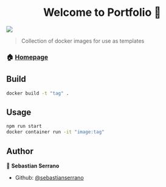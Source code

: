 <h1 align="center">Welcome to Portfolio 👋</h1>
<p>
  <img src="https://img.shields.io/badge/version-0.1.0-blue.svg?cacheSeconds=2592000" />
</p>

> Collection of docker images for use as templates

### 🏠 [Homepage](https://github.com/sebastianserrano/docker)

## Build

```sh
docker build -t "tag" .
```

## Usage

```sh
npm run start
docker container run -it "image:tag"
```

## Author

👤 **Sebastian Serrano**

* Github: [@sebastianserrano](https://github.com/sebastianserrano)
